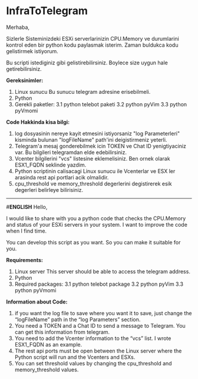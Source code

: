 # InfraToTelegram
Merhaba, 

Sizlerle Sisteminizdeki ESXi serverlarinizin CPU.Memory ve durumlarini kontrol eden bir python kodu paylasmak isterim. Zaman buldukca kodu gelistirmek istiyorum.

Bu scripti istediginiz gibi gelistirebilirsiniz. Boylece size uygun hale getirebilirsiniz.

**Gereksinimler:**
1. Linux sunucu
    Bu sunucu telegram adresine erisebilmeli.
2. Python 
3. Gerekli paketler:
   3.1 python telebot paketi
   3.2 python pyVim
   3.3 python pyVmomi

**Code Hakkinda kisa bilgi:**
1. log dosyasinin nereye kayit etmesini istiyorsaniz "log Parameterleri" kisminda bulunan "logFileName" path'ini deigistirmeniz yeterli.
2. Telegram'a mesaj gonderebilmek icin TOKEN ve Chat ID yenigtiyaciniz var. Bu bilgileri telegramdan elde edebilirsiniz.
3. Vcenter bilgilerini "vcs" listesine eklemelisiniz. Ben ornek olarak ESX1_FQDN seklinde yazdim. 
4. Python scriptinin calisacagi Linux sunucu ile Vcenterlar ve ESX ler arasinda rest api portlari acik olmalidir.
5. cpu_threshold  ve memory_threshold degerlerini degistirerek esik degerleri belirleye bilirisiniz.


--------------------------------------------------------------------------------
#**ENGLISH**
Hello, 

I would like to share with you a python code that checks the CPU.Memory and status of your ESXi servers in your system. I want to improve the code when I find time.

You can develop this script as you want. So you can make it suitable for you.

**Requirements:**
1. Linux server
    This server should be able to access the telegram address.
2. Python 
3. Required packages:
   3.1 python telebot package
   3.2 python pyVim
   3.3 python pyVmomi

**Information about Code:**
1. if you want the log file to save where you want it to save, just change the “logFileName” path in the “log Parameters” section.
2. You need a TOKEN and a Chat ID to send a message to Telegram. You can get this information from telegram.
3. You need to add the Vcenter information to the “vcs” list. I wrote ESX1_FQDN as an example. 
4. The rest api ports must be open between the Linux server where the Python script will run and the Vcenters and ESXs.
5. You can set threshold values by changing the cpu_threshold and memory_threshold values.
